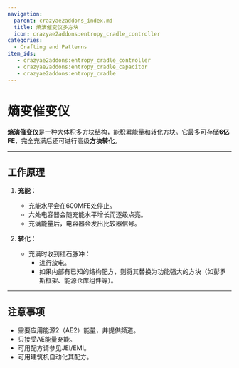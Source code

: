 ```yaml
---
navigation:
  parent: crazyae2addons_index.md
  title: 熵演催变仪多方块
  icon: crazyae2addons:entropy_cradle_controller
categories:
  - Crafting and Patterns
item_ids:
   - crazyae2addons:entropy_cradle_controller
   - crazyae2addons:entropy_cradle_capacitor
   - crazyae2addons:entropy_cradle
---
```


# 熵变催变仪 <!-- 和AE本体统一一下？ -->

<GameScene zoom="1" interactive={true}>
  <ImportStructure src="../assets/entropy_cradle.nbt" />
</GameScene>

**熵演催变仪**是一种大体积多方块结构，能积累能量和转化方块。它最多可存储**6亿FE**，完全充满后还可进行高级**方块转化**。

---

## 工作原理

1. **充能**：
    - 充能水平会在600MFE处停止。
    - 六处电容器会随充能水平增长而逐级点亮。
    - 充满能量后，电容器会发出比较器信号。

2. **转化**：
    - 充满时收到红石脉冲：
        - 进行放电。
        - 如果内部有已知的结构配方，则将其替换为功能强大的方块（如彭罗斯框架、能源仓库组件等）。

---

## 注意事项

- 需要应用能源2（AE2）能量，并提供频道。
- 只接受AE能量充能。
- 可用配方请参见JEI/EMI。
- 可用建筑机自动化其配方。
